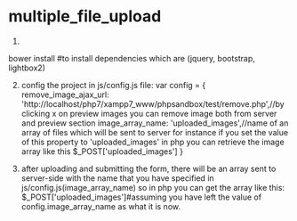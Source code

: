 # multiple_file_upload

1.
bower install #to install dependencies which are (jquery, bootstrap, lightbox2)

2. config the project in js/config.js file:
var config = {
    remove_image_ajax_url: 'http://localhost/php7/xampp7_www/phpsandbox/test/remove.php',//by clicking x on preview images you can remove image both from server and preview section
    image_array_name: 'uploaded_images',//name of an array of files which will be sent to server for instance if you set the value of this property to 'uploaded_images' in php you can retrieve the image array like this $_POST['uploaded_images']
}

3. after uploading and submitting the form, there will be an array sent to server-side with the name that you have specified in js/config.js(image_array_name)
so in php you can get the array like this:
$_POST['uploaded_images']#assuming you have left the value of config.image_array_name as what it is now.
